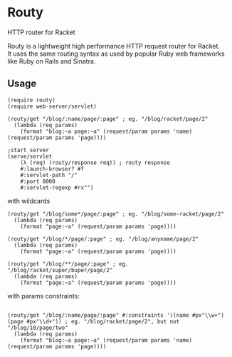 # Routy
HTTP router for Racket 

Routy is a lightweight high performance HTTP request router for Racket.  
It uses the same routing syntax as used by popular Ruby web frameworks like Ruby on Rails and Sinatra.

## Usage
```racket
(require routy)
(require web-server/servlet)

(routy/get "/blog/:name/page/:page" ; eg. "/blog/racket/page/2"
  (lambda (req params)
    (format "blog:~a page:~a" (request/param params 'name) (request/param params 'page))))

;start server
(serve/servlet
    (λ (req) (routy/response req)) ; routy response
    #:launch-browser? #f
    #:servlet-path "/"
    #:port 8000
    #:servlet-regexp #rx"")

```

with wildcards
```racket
(routy/get "/blog/some*/page/:page" ; eg. "/blog/some-racket/page/2"
  (lambda (req params) 
    (format "page:~a" (request/param params 'page))))

(routy/get "/blog/*/page/:page" ; eg. "/blog/anyname/page/2" 
  (lambda (req params) 
    (format "page:~a" (request/param params 'page))))

(routy/get "/blog/**/page/:page" ; eg. "/blog/racket/super/buper/page/2"
  (lambda (req params) 
    (format "page:~a" (request/param params 'page))))
```

with params constraints:
```racket

(routy/get "/blog/:name/page/:page" #:constraints '((name #px"\\w+") (page #px"\\d+")) ; eg. "/blog/racket/page/2", but not "/blog/10/page/two"
  (lambda (req params) 
    (format "blog:~a page:~a" (request/param params 'name) (request/param params 'page))))
```

